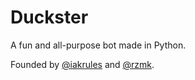 # Duckster
A fun and all-purpose bot made in Python.

Founded by [@iakrules](https://github.com/iakrules) and [@rzmk](https://github.com/rzmk).